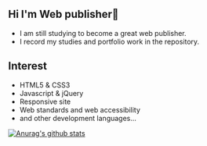 ## Hi I'm Web publisher:wave:
* I am still studying to become a great web publisher.
* I record my studies and portfolio work in the repository. 

## Interest
* HTML5 & CSS3 
* Javascript & jQuery
* Responsive site
* Web standards and web accessibility
* and other development languages...

[![Anurag's github stats](https://github-readme-stats.vercel.app/api?username=username)](https://github.com/anuraghazra/github-readme-stats)
